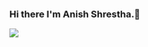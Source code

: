 ### Hi there I'm Anish Shrestha.👋

<img src="https://github-readme-stats.vercel.app/api?username=aanishshrestha02&&show_icons=true&title_color=ffffff&icon_color=bb2acf&text_color=daf7dc&bg_color=151515">

<!--
**aanishshrestha02/aanishshrestha02** is a ✨ _special_ ✨ repository because its `README.md` (this file) appears on your GitHub profile.

Here are some ideas to get you started:

- 🔭 I’m currently working on ...
- 🌱 I’m currently learning ...
- 👯 I’m looking to collaborate on ...
- 🤔 I’m looking for help with ...
- 💬 Ask me about ...
- 📫 How to reach me: ...
- 😄 Pronouns: ...
- ⚡ Fun fact: ...
-->
